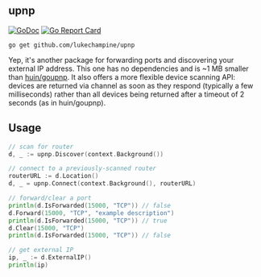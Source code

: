 upnp
-----

[![GoDoc](https://godoc.org/github.com/lukechampine/upnp?status.svg)](https://godoc.org/github.com/lukechampine/upnp)
[![Go Report Card](http://goreportcard.com/badge/github.com/lukechampine/upnp)](https://goreportcard.com/report/github.com/lukechampine/upnp)

```
go get github.com/lukechampine/upnp
```

Yep, it's another package for forwarding ports and discovering your external IP
address. This one has no dependencies and is ~1 MB smaller than
[huin/goupnp](https://github.com/huin/goupnp). It also offers a more flexible
device scanning API: devices are returned via channel as soon as they respond
(typically a few milliseconds) rather than all devices being returned after a
timeout of 2 seconds (as in huin/goupnp).

## Usage

```go
// scan for router
d, _ := upnp.Discover(context.Background())

// connect to a previously-scanned router
routerURL := d.Location()
d, _ = upnp.Connect(context.Background(), routerURL)

// forward/clear a port
println(d.IsForwarded(15000, "TCP")) // false
d.Forward(15000, "TCP", "example description")
println(d.IsForwarded(15000, "TCP")) // true
d.Clear(15000, "TCP")
println(d.IsForwarded(15000, "TCP")) // false

// get external IP
ip, _ := d.ExternalIP()
println(ip)
```